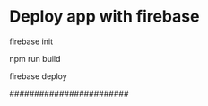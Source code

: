 
# Deploy app with firebase

firebase init

npm run build

firebase deploy

########################